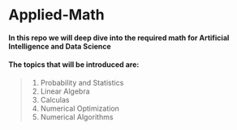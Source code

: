 # Applied-Math
#### In this repo we will deep dive into the required math for Artificial Intelligence and Data Science
#### The topics that will be introduced are:
> 1. Probability and Statistics
> 2. Linear Algebra
> 3. Calculas
> 4. Numerical Optimization
> 5. Numerical Algorithms
